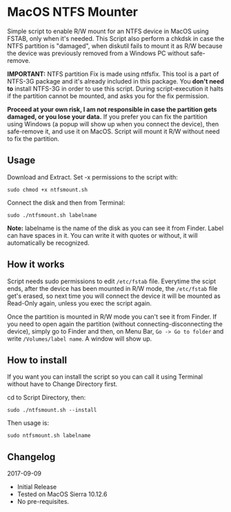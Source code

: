 # MacOS NTFS Mounter
Simple script to enable R/W mount for an NTFS device in MacOS using FSTAB, only when it's needed. 
This Script also perform a chkdsk in case the NTFS partition is "damaged", when diskutil fails to mount it as R/W because the device was previously removed from a Windows PC without safe-remove.

**IMPORTANT:** NTFS partition Fix is made using ntfsfix. This tool is a part of NTFS-3G package and it's already included in this package. You **don't need to** install NTFS-3G in order to use this script. During script-execution it halts if the partition cannot be mounted, and asks you for the fix permission. 

**Proceed at your own risk, I am not responsible in case the partition gets damaged, or you lose your data.** If you prefer you can fix the partition using Windows (a popup will show up when you connect the device), then safe-remove it, and use it on MacOS. Script will mount it R/W without need to fix the partition.

## Usage

Download and Extract. Set -x permissions to the script with: 

`sudo chmod +x ntfsmount.sh`


Connect the disk and then from Terminal:

`sudo ./ntfsmount.sh labelname`

**Note:** labelname is the name of the disk as you can see it from Finder. Label can have spaces in it. You can write it with quotes or without, it will automatically be recognized. 

## How it works

Script needs sudo permissions to edit `/etc/fstab` file. Everytime the scipt ends, after the device has been mounted in R/W mode, the `/etc/fstab` file get's erased, so next time you will connect the device it will be mounted as Read-Only again, unless you exec the script again.

Once the partition is mounted in R/W mode you can't see it from Finder. If you need to open again the partition (without connecting-disconnecting the device), simply go to Finder and then, on Menu Bar, `Go -> Go to folder` and write `/Volumes/label name`. A window will show up. 

## How to install

If you want you can install the script so you can call it using Terminal without have to Change Directory first. 

cd to Script Directory, then: 

`sudo ./ntfsmount.sh --install`

Then usage is:

`sudo ntfsmount.sh labelname`


## Changelog

2017-09-09
* Initial Release
* Tested on MacOS Sierra 10.12.6
* No pre-requisites. 
